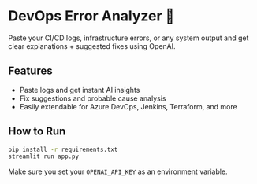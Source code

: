 # DevOps Error Analyzer 🔧

Paste your CI/CD logs, infrastructure errors, or any system output and get clear explanations + suggested fixes using OpenAI.

## Features
- Paste logs and get instant AI insights
- Fix suggestions and probable cause analysis
- Easily extendable for Azure DevOps, Jenkins, Terraform, and more 

## How to Run
```bash
pip install -r requirements.txt
streamlit run app.py
```

Make sure you set your `OPENAI_API_KEY` as an environment variable.
